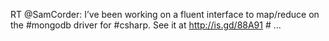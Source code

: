 <!--
id: 383395487
link: http://kevinisom.info/post/383395487/rt-samcorder-ive-been-working-on-a-fluent
slug: rt-samcorder-ive-been-working-on-a-fluent
date: Thu Feb 11 2010 20:51:39 GMT+1300 (NZDT)
raw: {"blog_name":"kevinisom","id":383395487,"post_url":"http://kevinisom.info/post/383395487/rt-samcorder-ive-been-working-on-a-fluent","slug":"rt-samcorder-ive-been-working-on-a-fluent","type":"text","date":"2010-02-11 07:51:39 GMT","timestamp":1265874699,"state":"published","format":"html","reblog_key":"Ou1PDlXU","tags":[],"short_url":"http://tmblr.co/Zw68YyMsYQV","highlighted":[],"feed_item":"http://twitter.com/kev_nz/statuses/8952082429","from_feed_id":"650289","note_count":0,"title":null,"body":"<p>RT @SamCorder: I&#8217;ve been working on a fluent interface to map/reduce on the #mongodb driver for #csharp. See it at <a href=\"http://is.gd/88A91\" target=\"_blank\">http://is.gd/88A91</a> # &#8230;</p>"}
publish: 2010-02-011
tags: 
title: null
-->


RT @SamCorder: I’ve been working on a fluent interface to map/reduce on
the \#mongodb driver for \#csharp. See it at <http://is.gd/88A91> \# …


